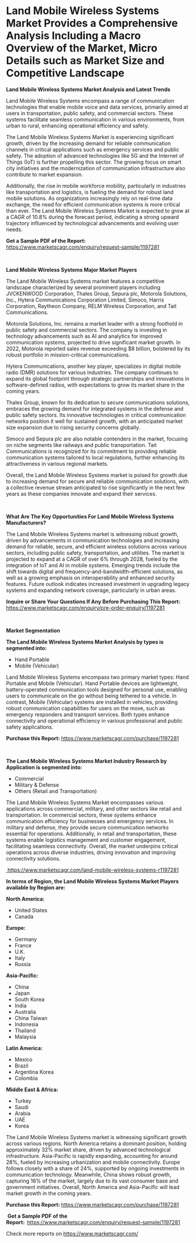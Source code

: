<p><h1>Land Mobile Wireless Systems Market Provides a Comprehensive Analysis Including a Macro Overview of the Market, Micro Details such as Market Size and Competitive Landscape</h1></p><p><strong>Land Mobile Wireless Systems Market Analysis and Latest Trends</strong></p>
<p><p>Land Mobile Wireless Systems encompass a range of communication technologies that enable mobile voice and data services, primarily aimed at users in transportation, public safety, and commercial sectors. These systems facilitate seamless communication in various environments, from urban to rural, enhancing operational efficiency and safety.</p><p>The Land Mobile Wireless Systems Market is experiencing significant growth, driven by the increasing demand for reliable communication channels in critical applications such as emergency services and public safety. The adoption of advanced technologies like 5G and the Internet of Things (IoT) is further propelling this sector. The growing focus on smart city initiatives and the modernization of communication infrastructure also contribute to market expansion.</p><p>Additionally, the rise in mobile workforce mobility, particularly in industries like transportation and logistics, is fueling the demand for robust land mobile solutions. As organizations increasingly rely on real-time data exchange, the need for efficient communication systems is more critical than ever. The Land Mobile Wireless Systems Market is expected to grow at a CAGR of 10.8% during the forecast period, indicating a strong upward trajectory influenced by technological advancements and evolving user needs.</p></p>
<p><strong>Get a Sample PDF of the Report:&nbsp;</strong> <a href="https://www.marketscagr.com/enquiry/request-sample/1197281?utm_campaign=2320&utm_medium=2&utm_source=Github&utm_content=ia&utm_term=15022025&utm_id=land-mobile-wireless-systems">https://www.marketscagr.com/enquiry/request-sample/1197281</a></p>
<p>&nbsp;</p>
<p><strong>Land Mobile Wireless Systems Major Market Players</strong></p>
<p><p>The Land Mobile Wireless Systems market features a competitive landscape characterized by several prominent players including JVCKENWOOD Corporation, Thales Group, Sepura plc, Motorola Solutions, Inc., Hytera Communications Corporation Limited, Simoco, Harris Corporation, Raytheon Company, RELM Wireless Corporation, and Tait Communications. </p><p>Motorola Solutions, Inc. remains a market leader with a strong foothold in public safety and commercial sectors. The company is investing in technology advancements such as AI and analytics for improved communication systems, projected to drive significant market growth. In 2022, Motorola reported sales revenue exceeding $8 billion, bolstered by its robust portfolio in mission-critical communications.</p><p>Hytera Communications, another key player, specializes in digital mobile radio (DMR) solutions for various industries. The company continues to expand its global footprint through strategic partnerships and innovations in software-defined radios, with expectations to grow its market share in the coming years.</p><p>Thales Group, known for its dedication to secure communications solutions, embraces the growing demand for integrated systems in the defense and public safety sectors. Its innovative technologies in critical communication networks position it well for sustained growth, with an anticipated market size expansion due to rising security concerns globally.</p><p>Simoco and Sepura plc are also notable contenders in the market, focusing on niche segments like railways and public transportation. Tait Communications is recognized for its commitment to providing reliable communication systems tailored to local regulations, further enhancing its attractiveness in various regional markets.</p><p>Overall, the Land Mobile Wireless Systems market is poised for growth due to increasing demand for secure and reliable communication solutions, with a collective revenue stream anticipated to rise significantly in the next few years as these companies innovate and expand their services.</p></p>
<p>&nbsp;</p>
<p><strong>What Are The Key Opportunities For Land Mobile Wireless Systems Manufacturers?</strong></p>
<p><p>The Land Mobile Wireless Systems market is witnessing robust growth, driven by advancements in communication technologies and increasing demand for reliable, secure, and efficient wireless solutions across various sectors, including public safety, transportation, and utilities. The market is projected to expand at a CAGR of over 6% through 2028, fueled by the integration of IoT and AI in mobile systems. Emerging trends include the shift towards digital and frequency-and-bandwidth-efficient solutions, as well as a growing emphasis on interoperability and enhanced security features. Future outlook indicates increased investment in upgrading legacy systems and expanding network coverage, particularly in urban areas.</p></p>
<p><strong>Inquire or Share Your Questions If Any Before Purchasing This Report:</strong> <a href="https://www.marketscagr.com/enquiry/pre-order-enquiry/1197281?utm_campaign=2320&utm_medium=2&utm_source=Github&utm_content=ia&utm_term=15022025&utm_id=land-mobile-wireless-systems">https://www.marketscagr.com/enquiry/pre-order-enquiry/1197281</a></p>
<p>&nbsp;</p>
<p><strong>Market Segmentation</strong></p>
<p><strong>The Land Mobile Wireless Systems Market Analysis by types is segmented into:</strong></p>
<p><ul><li>Hand Portable</li><li>Mobile (Vehicular)</li></ul></p>
<p><p>Land Mobile Wireless Systems encompass two primary market types: Hand Portable and Mobile (Vehicular). Hand Portable devices are lightweight, battery-operated communication tools designed for personal use, enabling users to communicate on the go without being tethered to a vehicle. In contrast, Mobile (Vehicular) systems are installed in vehicles, providing robust communication capabilities for users on the move, such as emergency responders and transport services. Both types enhance connectivity and operational efficiency in various professional and public safety applications.</p></p>
<p><strong>Purchase this Report:&nbsp;</strong><a href="https://www.marketscagr.com/purchase/1197281?utm_campaign=2320&utm_medium=2&utm_source=Github&utm_content=ia&utm_term=15022025&utm_id=land-mobile-wireless-systems">https://www.marketscagr.com/purchase/1197281</a></p>
<p>&nbsp;</p>
<p><strong>The Land Mobile Wireless Systems Market Industry Research by Application is segmented into:</strong></p>
<p><ul><li>Commercial</li><li>Military & Defense</li><li>Others (Retail and Transportation)</li></ul></p>
<p><p>The Land Mobile Wireless Systems Market encompasses various applications across commercial, military, and other sectors like retail and transportation. In commercial sectors, these systems enhance communication efficiency for businesses and emergency services. In military and defense, they provide secure communication networks essential for operations. Additionally, in retail and transportation, these systems enable logistics management and customer engagement, facilitating seamless connectivity. Overall, the market underpins critical operations across diverse industries, driving innovation and improving connectivity solutions.</p></p>
<p><a href="https://www.marketscagr.com/land-mobile-wireless-systems-r1197281?utm_campaign=2320&utm_medium=2&utm_source=Github&utm_content=ia&utm_term=15022025&utm_id=land-mobile-wireless-systems">&nbsp;https://www.marketscagr.com/land-mobile-wireless-systems-r1197281</a></p>
<p><strong>In terms of Region, the Land Mobile Wireless Systems Market Players available by Region are:</strong></p>
<p>
    <p> <strong> North America: </strong>
        <ul>
            <li>United States</li>
            <li>Canada</li>
        </ul>
        </p> 
    <p> <strong> Europe: </strong>
        <ul>
            <li>Germany</li>
            <li>France</li>
            <li>U.K.</li>
            <li>Italy</li>
            <li>Russia</li>
        </ul>
        </p> 
    <p> <strong> Asia-Pacific: </strong>
        <ul>
            <li>China</li>
            <li>Japan</li>
            <li>South Korea</li>
            <li>India</li>
            <li>Australia</li>
            <li>China Taiwan</li>
            <li>Indonesia</li>
            <li>Thailand</li>
            <li>Malaysia</li>
        </ul>
        </p> 
    <p> <strong> Latin America: </strong>
        <ul>
            <li>Mexico</li>
            <li>Brazil</li>
            <li>Argentina Korea</li>
            <li>Colombia</li>
        </ul>
        </p> 
    <p> <strong> Middle East & Africa: </strong>
        <ul>
            <li>Turkey</li>
            <li>Saudi</li>
            <li>Arabia</li>
            <li>UAE</li>
            <li>Korea</li>
        </ul>
    </p>
    </p>
<p><p>The Land Mobile Wireless Systems market is witnessing significant growth across various regions. North America retains a dominant position, holding approximately 32% market share, driven by advanced technological infrastructure. Asia-Pacific is rapidly expanding, accounting for around 28%, fueled by increasing urbanization and mobile connectivity. Europe follows closely with a share of 24%, supported by ongoing investments in communication technology. Meanwhile, China shows robust growth, capturing 16% of the market, largely due to its vast consumer base and government initiatives. Overall, North America and Asia-Pacific will lead market growth in the coming years.</p></p>
<p><strong>Purchase this Report: </strong><a href="https://www.marketscagr.com/purchase/1197281?utm_campaign=2320&utm_medium=2&utm_source=Github&utm_content=ia&utm_term=15022025&utm_id=land-mobile-wireless-systems">https://www.marketscagr.com/purchase/1197281</a></p>
<p>&nbsp;<strong>Get a Sample PDF of the Report:&nbsp;&nbsp;</strong><a href="https://www.marketscagr.com/enquiry/request-sample/1197281?utm_campaign=2320&utm_medium=2&utm_source=Github&utm_content=ia&utm_term=15022025&utm_id=land-mobile-wireless-systems">https://www.marketscagr.com/enquiry/request-sample/1197281</a></p>
<p><strong></strong></p>
<p>Check more reports on <a href="https://www.marketscagr.com/?utm_campaign=2320&utm_medium=2&utm_source=Github&utm_content=ia&utm_term=15022025&utm_id=land-mobile-wireless-systems">https://www.marketscagr.com/</a></p>